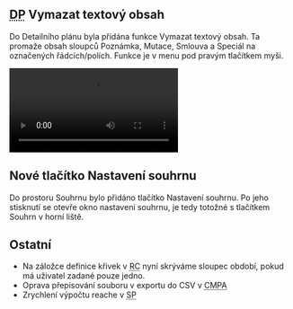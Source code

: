 ﻿---
categories: [fenix]
layout: fenix
---
## <abbr title="Detailní plán">DP</abbr> Vymazat textový obsah
Do Detailního plánu byla přidána funkce Vymazat textový obsah. Ta promaže obsah sloupců Poznámka, Mutace, Smlouva a Speciál na označených řádcích/polích. Funkce je v menu pod pravým tlačítkem myši. 

<video src="{{site.url}}/data/vymazattext.mp4" type="video/mp4" controls>Vymazání textového obsahu</video>

## Nové tlačítko Nastavení souhrnu
Do prostoru Souhrnu bylo přidáno tlačítko Nastavení souhrnu. Po jeho stisknutí se otevře okno nastavení souhrnu, je tedy totožné s tlačítkem Souhrn v horní liště.  

## Ostatní
<ul><li>Na záložce definice křivek v <abbr title="Reachové křivky">RC</abbr> nyní skrýváme sloupec období, pokud má uživatel zadané pouze jedno.</li>
    <li>Oprava přepisování souboru v exportu do CSV v <abbr title="Cross-mediální postanylýza">CMPA</abbr></li>
	<li>Zrychlení výpočtu reache v <abbr title="Strategický plán">SP</abbr></li>
</ul>
